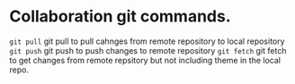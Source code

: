 # Collaboration git commands.

`git pull`
git pull to pull cahnges from remote repository to local repository
`git push`
git push to push changes to remote repository
`git fetch`
git fetch to get changes from remote repsitory but not including theme in the local repo.
